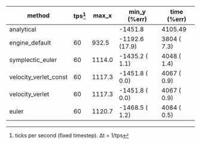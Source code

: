 | method                | tps[^1] | max_x  | min_y (%err)   | time (%err)  |
|-----------------------|-----|--------|----------------|--------------|
|            analytical |     |        | -1451.8        | 4105.49      |
|        engine_default |  60 |  932.5 | -1192.6 (17.9) |  3804 ( 7.3) |
|      symplectic_euler |  60 | 1114.0 | -1435.2 ( 1.1) |  4048 ( 1.4) |
| velocity_verlet_const |  60 | 1117.3 | -1451.8 ( 0.0) |  4067 ( 0.9) |
|       velocity_verlet |  60 | 1117.3 | -1451.8 ( 0.0) |  4067 ( 0.9) |
|                 euler |  60 | 1120.7 | -1468.5 ( 1.2) |  4084 ( 0.5) |

[^1]: ticks per second (fixed timestep). Δt = 1/tps
